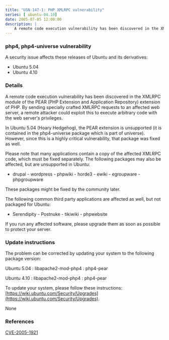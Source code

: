 ```yaml
---
title: "USN-147-1: PHP XMLRPC vulnerability"
series: [ ubuntu-04.10]
date: 2005-07-05 12:00:00
description: |
    A remote code execution vulnerability has been discovered in the XMLRPC module of the PEAR (PHP Extension and Application Repository) extension of PHP. By sending specially crafted XMLRPC requests to an affected web server, a remote attacker could exploit this to execute arbitrary code with the web server&#39;s privileges.
--- 
```

 
### php4, php4-universe vulnerability

A security issue affects these releases of Ubuntu and its derivatives:

* Ubuntu 5.04
* Ubuntu 4.10

### Details

A remote code execution vulnerability has been discovered in the XMLRPC module of the PEAR (PHP Extension and Application Repository) extension of PHP. By sending specially crafted XMLRPC requests to an affected web server, a remote attacker could exploit this to execute arbitrary code with the web server&#39;s privileges.

In Ubuntu 5.04 (Hoary Hedgehog), the PEAR extension is unsupported (it is contained in the php4-universe package which is part of universe). However, since this is a highly critical vulnerability, that package was fixed as well.

Please note that many applications contain a copy of the affected XMLRPC code, which must be fixed separately. The following packages may also be affected, but are unsupported in Ubuntu:

 - drupal - wordpress - phpwiki - horde3 - ewiki - egroupware - phpgroupware

These packages might be fixed by the community later.

The following common third party applications are affected as well, but not packaged for Ubuntu:

 - Serendipity - Postnuke - tikiwiki - phpwebsite

If you run any affected software, please upgrade them as soon as possible to protect your server.

### Update instructions

The problem can be corrected by updating your system to the following package version:

Ubuntu 5.04
 : libapache2-mod-php4 
 : php4-pear 

Ubuntu 4.10
 : libapache2-mod-php4 
 : php4-pear 

To update your system, please follow these instructions: [https://wiki.ubuntu.com/Security/Upgrades](https://wiki.ubuntu.com/Security/Upgrades).

None

### References

 [CVE-2005-1921](http://people.ubuntu.com/~ubuntu-security/cve/CVE-2005-1921)
 
